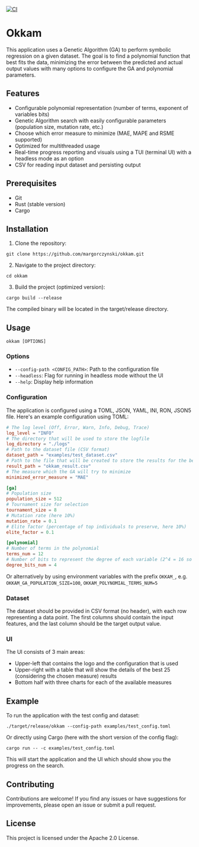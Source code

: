 [![CI](https://github.com/margorczynski/okkam/actions/workflows/ci.yml/badge.svg?event=push)](https://github.com/margorczynski/okkam/actions/workflows/ci.yml)
# Okkam
This application uses a Genetic Algorithm (GA) to perform symbolic regression on a given dataset. The goal is to find a polynomial function that best fits the data, minimizing the error between the predicted and actual output values with many options to configure the GA and polynomial parameters.

## Features
- Configurable polynomial representation (number of terms, exponent of variables bits)
- Genetic Algorithm search with easily configurable parameters (population size, mutation rate, etc.)
- Choose which error measure to minimize (MAE, MAPE and RSME supported)
- Optimized for multithreaded usage
- Real-time progress reporting and visuals using a TUI (terminal UI) with a headless mode as an option
- CSV for reading input dataset and persisting output

## Prerequisites
- Git
- Rust (stable version)
- Cargo

## Installation
1. Clone the repository:

`git clone https://github.com/margorczynski/okkam.git`

2. Navigate to the project directory:

`cd okkam`

3. Build the project (optimized version):

`cargo build --release`

The compiled binary will be located in the target/release directory.

## Usage

`okkam [OPTIONS]`

### Options
- `--config-path <CONFIG_PATH>`: Path to the configuration file
- `--headless`: Flag for running in headless mode without the UI
- `--help`: Display help information

### Configuration
The application is configured using a TOML, JSON, YAML, INI, RON, JSON5 file. Here's an example configuration using TOML:


```toml
# The log level (Off, Error, Warn, Info, Debug, Trace)
log_level = "INFO"
# The directory that will be used to store the logfile
log_directory = "./logs"
# Path to the dataset file (CSV format)
dataset_path = "examples/test_dataset.csv"
# Path to the file that will be created to store the results for the best polynomials found
result_path = "okkam_result.csv"
# The measure which the GA will try to minimize
minimized_error_measure = "MAE"

[ga]
# Population size
population_size = 512
# Tournament size for selection
tournament_size = 8
# Mutation rate (here 10%)
mutation_rate = 0.1
# Elite factor (percentage of top individuals to preserve, here 10%)
elite_factor = 0.1

[polynomial]
# Number of terms in the polynomial
terms_num = 12
# Number of bits to represent the degree of each variable (2^4 = 16 so the degree is in the range of 0..(2^4-1))
degree_bits_num = 4
```

Or alternatively by using environment variables with the prefix `OKKAM_`, e.g. `OKKAM_GA_POPULATION_SIZE=100`, `OKKAM_POLYNOMIAL_TERMS_NUM=5`

### Dataset
The dataset should be provided in CSV format (no header), with each row representing a data point. The first columns should contain the input features, and the last column should be the target output value.

### UI
The UI consists of 3 main areas:
- Upper-left that contains the logo and the configuration that is used
- Upper-right with a table that will show the details of the best 25 (considering the chosen measure) results
- Bottom half with three charts for each of the available measures

## Example
To run the application with the test config and dataset:

`./target/release/okkam --config-path examples/test_config.toml`

Or directly using Cargo (here with the short version of the config flag):

`cargo run -- -c examples/test_config.toml`

This will start the application and the UI which should show you the progress on the search.

## Contributing
Contributions are welcome! If you find any issues or have suggestions for improvements, please open an issue or submit a pull request.

## License
This project is licensed under the Apache 2.0 License.